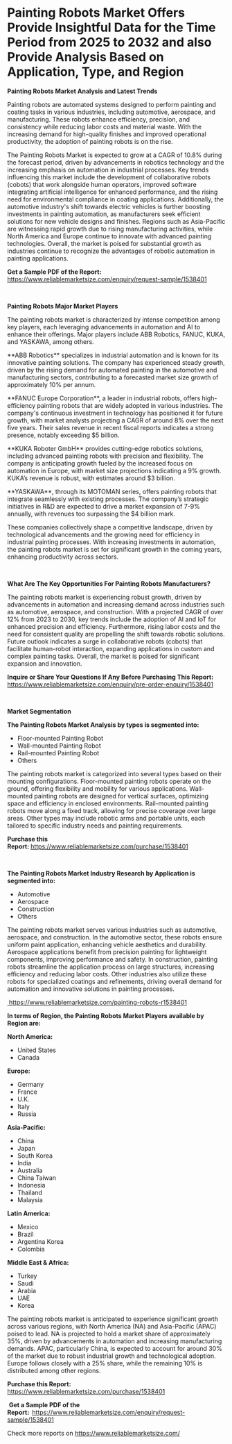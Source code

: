 <p><h1>Painting Robots Market Offers Provide Insightful Data for the Time Period from 2025 to 2032 and also Provide Analysis Based on Application, Type, and Region</h1></p><p><strong>Painting Robots Market Analysis and Latest Trends</strong></p>
<p><p>Painting robots are automated systems designed to perform painting and coating tasks in various industries, including automotive, aerospace, and manufacturing. These robots enhance efficiency, precision, and consistency while reducing labor costs and material waste. With the increasing demand for high-quality finishes and improved operational productivity, the adoption of painting robots is on the rise.</p><p>The Painting Robots Market is expected to grow at a CAGR of 10.8% during the forecast period, driven by advancements in robotics technology and the increasing emphasis on automation in industrial processes. Key trends influencing this market include the development of collaborative robots (cobots) that work alongside human operators, improved software integrating artificial intelligence for enhanced performance, and the rising need for environmental compliance in coating applications. Additionally, the automotive industry's shift towards electric vehicles is further boosting investments in painting automation, as manufacturers seek efficient solutions for new vehicle designs and finishes. Regions such as Asia-Pacific are witnessing rapid growth due to rising manufacturing activities, while North America and Europe continue to innovate with advanced painting technologies. Overall, the market is poised for substantial growth as industries continue to recognize the advantages of robotic automation in painting applications.</p></p>
<p><strong>Get a Sample PDF of the Report:&nbsp;</strong> <a href="https://www.reliablemarketsize.com/enquiry/request-sample/1538401?utm_campaign=3120&utm_medium=2&utm_source=Github&utm_content=ia&utm_term=10042025&utm_id=painting-robots">https://www.reliablemarketsize.com/enquiry/request-sample/1538401</a></p>
<p>&nbsp;</p>
<p><strong>Painting Robots Major Market Players</strong></p>
<p><p>The painting robots market is characterized by intense competition among key players, each leveraging advancements in automation and AI to enhance their offerings. Major players include ABB Robotics, FANUC, KUKA, and YASKAWA, among others.</p><p>**ABB Robotics** specializes in industrial automation and is known for its innovative painting solutions. The company has experienced steady growth, driven by the rising demand for automated painting in the automotive and manufacturing sectors, contributing to a forecasted market size growth of approximately 10% per annum.</p><p>**FANUC Europe Corporation**, a leader in industrial robots, offers high-efficiency painting robots that are widely adopted in various industries. The company's continuous investment in technology has positioned it for future growth, with market analysts projecting a CAGR of around 8% over the next five years. Their sales revenue in recent fiscal reports indicates a strong presence, notably exceeding $5 billion.</p><p>**KUKA Roboter GmbH** provides cutting-edge robotics solutions, including advanced painting robots with precision and flexibility. The company is anticipating growth fueled by the increased focus on automation in Europe, with market size projections indicating a 9% growth. KUKA’s revenue is robust, with estimates around $3 billion.</p><p>**YASKAWA**, through its MOTOMAN series, offers painting robots that integrate seamlessly with existing processes. The company’s strategic initiatives in R&D are expected to drive a market expansion of 7-9% annually, with revenues too surpassing the $4 billion mark.</p><p>These companies collectively shape a competitive landscape, driven by technological advancements and the growing need for efficiency in industrial painting processes. With increasing investments in automation, the painting robots market is set for significant growth in the coming years, enhancing productivity across sectors.</p></p>
<p>&nbsp;</p>
<p><strong>What Are The Key Opportunities For Painting Robots Manufacturers?</strong></p>
<p><p>The painting robots market is experiencing robust growth, driven by advancements in automation and increasing demand across industries such as automotive, aerospace, and construction. With a projected CAGR of over 12% from 2023 to 2030, key trends include the adoption of AI and IoT for enhanced precision and efficiency. Furthermore, rising labor costs and the need for consistent quality are propelling the shift towards robotic solutions. Future outlook indicates a surge in collaborative robots (cobots) that facilitate human-robot interaction, expanding applications in custom and complex painting tasks. Overall, the market is poised for significant expansion and innovation.</p></p>
<p><strong>Inquire or Share Your Questions If Any Before Purchasing This Report:</strong> <a href="https://www.reliablemarketsize.com/enquiry/pre-order-enquiry/1538401?utm_campaign=3120&utm_medium=2&utm_source=Github&utm_content=ia&utm_term=10042025&utm_id=painting-robots">https://www.reliablemarketsize.com/enquiry/pre-order-enquiry/1538401</a></p>
<p>&nbsp;</p>
<p><strong>Market Segmentation</strong></p>
<p><strong>The Painting Robots Market Analysis by types is segmented into:</strong></p>
<p><ul><li>Floor-mounted Painting Robot</li><li>Wall-mounted Painting Robot</li><li>Rail-mounted Painting Robot</li><li>Others</li></ul></p>
<p><p>The painting robots market is categorized into several types based on their mounting configurations. Floor-mounted painting robots operate on the ground, offering flexibility and mobility for various applications. Wall-mounted painting robots are designed for vertical surfaces, optimizing space and efficiency in enclosed environments. Rail-mounted painting robots move along a fixed track, allowing for precise coverage over large areas. Other types may include robotic arms and portable units, each tailored to specific industry needs and painting requirements.</p></p>
<p><strong>Purchase this Report:&nbsp;</strong><a href="https://www.reliablemarketsize.com/purchase/1538401?utm_campaign=3120&utm_medium=2&utm_source=Github&utm_content=ia&utm_term=10042025&utm_id=painting-robots">https://www.reliablemarketsize.com/purchase/1538401</a></p>
<p>&nbsp;</p>
<p><strong>The Painting Robots Market Industry Research by Application is segmented into:</strong></p>
<p><ul><li>Automotive</li><li>Aerospace</li><li>Construction</li><li>Others</li></ul></p>
<p><p>The painting robots market serves various industries such as automotive, aerospace, and construction. In the automotive sector, these robots ensure uniform paint application, enhancing vehicle aesthetics and durability. Aerospace applications benefit from precision painting for lightweight components, improving performance and safety. In construction, painting robots streamline the application process on large structures, increasing efficiency and reducing labor costs. Other industries also utilize these robots for specialized coatings and refinements, driving overall demand for automation and innovative solutions in painting processes.</p></p>
<p><a href="https://www.reliablemarketsize.com/painting-robots-r1538401?utm_campaign=3120&utm_medium=2&utm_source=Github&utm_content=ia&utm_term=10042025&utm_id=painting-robots">&nbsp;https://www.reliablemarketsize.com/painting-robots-r1538401</a></p>
<p><strong>In terms of Region, the Painting Robots Market Players available by Region are:</strong></p>
<p>
    <p> <strong> North America: </strong>
        <ul>
            <li>United States</li>
            <li>Canada</li>
        </ul>
        </p> 
    <p> <strong> Europe: </strong>
        <ul>
            <li>Germany</li>
            <li>France</li>
            <li>U.K.</li>
            <li>Italy</li>
            <li>Russia</li>
        </ul>
        </p> 
    <p> <strong> Asia-Pacific: </strong>
        <ul>
            <li>China</li>
            <li>Japan</li>
            <li>South Korea</li>
            <li>India</li>
            <li>Australia</li>
            <li>China Taiwan</li>
            <li>Indonesia</li>
            <li>Thailand</li>
            <li>Malaysia</li>
        </ul>
        </p> 
    <p> <strong> Latin America: </strong>
        <ul>
            <li>Mexico</li>
            <li>Brazil</li>
            <li>Argentina Korea</li>
            <li>Colombia</li>
        </ul>
        </p> 
    <p> <strong> Middle East & Africa: </strong>
        <ul>
            <li>Turkey</li>
            <li>Saudi</li>
            <li>Arabia</li>
            <li>UAE</li>
            <li>Korea</li>
        </ul>
    </p>
    </p>
<p><p>The painting robots market is anticipated to experience significant growth across various regions, with North America (NA) and Asia-Pacific (APAC) poised to lead. NA is projected to hold a market share of approximately 35%, driven by advancements in automation and increasing manufacturing demands. APAC, particularly China, is expected to account for around 30% of the market due to robust industrial growth and technological adoption. Europe follows closely with a 25% share, while the remaining 10% is distributed among other regions.</p></p>
<p><strong>Purchase this Report: </strong><a href="https://www.reliablemarketsize.com/purchase/1538401?utm_campaign=3120&utm_medium=2&utm_source=Github&utm_content=ia&utm_term=10042025&utm_id=painting-robots">https://www.reliablemarketsize.com/purchase/1538401</a></p>
<p>&nbsp;<strong>Get a Sample PDF of the Report:&nbsp;&nbsp;</strong><a href="https://www.reliablemarketsize.com/enquiry/request-sample/1538401?utm_campaign=3120&utm_medium=2&utm_source=Github&utm_content=ia&utm_term=10042025&utm_id=painting-robots">https://www.reliablemarketsize.com/enquiry/request-sample/1538401</a></p>
<p><strong></strong></p>
<p>Check more reports on <a href="https://www.reliablemarketsize.com/?utm_campaign=3120&utm_medium=2&utm_source=Github&utm_content=ia&utm_term=10042025&utm_id=painting-robots">https://www.reliablemarketsize.com/</a></p>